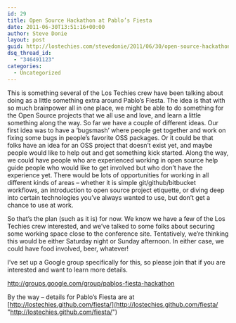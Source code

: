 ```yaml
---
id: 29
title: Open Source Hackathon at Pablo’s Fiesta
date: 2011-06-30T13:51:16+00:00
author: Steve Donie
layout: post
guid: http://lostechies.com/stevedonie/2011/06/30/open-source-hackathon-at-pablos-fiesta/
dsq_thread_id:
  - "346491123"
categories:
  - Uncategorized
---
```

This is something several of the Los Techies crew have been talking about doing as a little something extra around Pablo’s Fiesta. The idea is that with so much brainpower all in one place, we might be able to do something for the Open Source projects that we all use and love, and learn a little something along the way. So far we have a couple of different ideas. Our first idea was to have a ‘bugsmash’ where people get together and work on fixing some bugs in people’s favorite OSS packages. Or it could be that folks have an idea for an OSS project that doesn’t exist yet, and maybe people would like to help out and get something kick started. Along the way, we could have people who are experienced working in open source help guide people who would like to get involved but who don’t have the experience yet. There would be lots of opportunities for working in all different kinds of areas – whether it is simple git/github/bitbucket workflows, an introduction to open source project etiquette, or diving deep into certain technologies you’ve always wanted to use, but don’t get a chance to use at work. 

So that’s the plan (such as it is) for now. We know we have a few of the Los Techies crew interested, and we’ve talked to some folks about securing some working space close to the conference site. Tentatively, we’re thinking this would be either Saturday night or Sunday afternoon. In either case, we could have food involved, beer, whatever!

I’ve set up a Google group specifically for this, so please join that if you are interested and want to learn more details. 

<http://groups.google.com/group/pablos-fiesta-hackathon>

By the way – details for Pablo’s Fiesta are at [http://lostechies.github.com/fiesta/](http://lostechies.github.com/fiesta/ "http://lostechies.github.com/fiesta/")